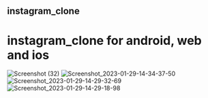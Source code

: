 ## instagram_clone

# instagram_clone for android, web and ios 


![Screenshot (32)](https://user-images.githubusercontent.com/100732124/215331221-8a419d79-2576-4495-a271-b73e19a7c812.png)
![Screenshot_2023-01-29-14-34-37-50](https://user-images.githubusercontent.com/100732124/215331239-5f88ff2e-fe85-4b45-b148-8983cc1fd5d8.jpg)
![Screenshot_2023-01-29-14-29-32-69](https://user-images.githubusercontent.com/100732124/215331252-c49ec897-6c63-4784-be6b-24accd25a364.jpg)
![Screenshot_2023-01-29-14-29-18-98](https://user-images.githubusercontent.com/100732124/215331260-56ee9331-5b45-48b9-af4e-e8b8cd1f7173.jpg)
